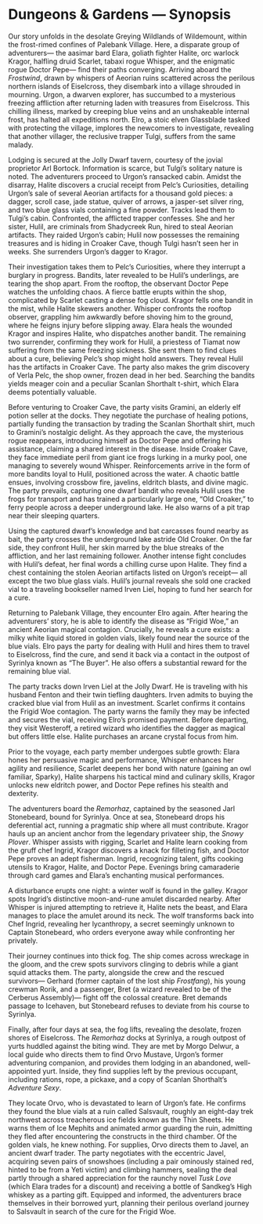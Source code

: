 # Dungeons & Gardens — Synopsis

<span class="dropcap">Our story unfolds in the</span> desolate Greying Wildlands of Wildemount, within the frost-rimed confines of Palebank Village. Here, a disparate group of adventurers— the aasimar bard Elara, goliath fighter Halite, orc warlock Kragor, halfling druid Scarlet, tabaxi rogue Whisper, and the enigmatic rogue Doctor Pepe— find their paths converging. Arriving aboard the *Frostwind*, drawn by whispers of Aeorian ruins scattered across the perilous northern islands of Eiselcross, they disembark into a village shrouded in mourning. Urgon, a dwarven explorer, has succumbed to a mysterious freezing affliction after returning laden with treasures from Eiselcross. This chilling illness, marked by creeping blue veins and an unshakeable internal frost, has halted all expeditions north. Elro, a stoic elven Glassblade tasked with protecting the village, implores the newcomers to investigate, revealing that another villager, the reclusive trapper Tulgi, suffers from the same malady.

Lodging is secured at the Jolly Dwarf tavern, courtesy of the jovial proprietor Arl Bortock. Information is scarce, but Tulgi’s solitary nature is noted. The adventurers proceed to Urgon’s ransacked cabin. Amidst the disarray, Halite discovers a crucial receipt from Pelc’s Curiosities, detailing Urgon’s sale of several Aeorian artifacts for a thousand gold pieces: a dagger, scroll case, jade statue, quiver of arrows, a jasper-set silver ring, and two blue glass vials containing a fine powder. Tracks lead them to Tulgi’s cabin. Confronted, the afflicted trapper confesses. She and her sister, Hulil, are criminals from Shadycreek Run, hired to steal Aeorian artifacts. They raided Urgon’s cabin; Hulil now possesses the remaining treasures and is hiding in Croaker Cave, though Tulgi hasn’t seen her in weeks. She surrenders Urgon’s dagger to Kragor.

Their investigation takes them to Pelc’s Curiosities, where they interrupt a burglary in progress. Bandits, later revealed to be Hulil’s underlings, are tearing the shop apart. From the rooftop, the observant Doctor Pepe watches the unfolding chaos. A fierce battle erupts within the shop, complicated by Scarlet casting a dense fog cloud. Kragor fells one bandit in the mist, while Halite skewers another. Whisper confronts the rooftop observer, grappling him awkwardly before shoving him to the ground, where he feigns injury before slipping away. Elara heals the wounded Kragor and inspires Halite, who dispatches another bandit. The remaining two surrender, confirming they work for Hulil, a priestess of Tiamat now suffering from the same freezing sickness. She sent them to find clues about a cure, believing Pelc’s shop might hold answers. They reveal Hulil has the artifacts in Croaker Cave. The party also makes the grim discovery of Verla Pelc, the shop owner, frozen dead in her bed. Searching the bandits yields meager coin and a peculiar Scanlan Shorthalt t-shirt, which Elara deems potentially valuable.

Before venturing to Croaker Cave, the party visits Gramini, an elderly elf potion seller at the docks. They negotiate the purchase of healing potions, partially funding the transaction by trading the Scanlan Shorthalt shirt, much to Gramini’s nostalgic delight. As they approach the cave, the mysterious rogue reappears, introducing himself as Doctor Pepe and offering his assistance, claiming a shared interest in the disease. Inside Croaker Cave, they face immediate peril from giant ice frogs lurking in a murky pool, one managing to severely wound Whisper. Reinforcements arrive in the form of more bandits loyal to Hulil, positioned across the water. A chaotic battle ensues, involving crossbow fire, javelins, eldritch blasts, and divine magic. The party prevails, capturing one dwarf bandit who reveals Hulil uses the frogs for transport and has trained a particularly large one, “Old Croaker,” to ferry people across a deeper underground lake. He also warns of a pit trap near their sleeping quarters.

Using the captured dwarf’s knowledge and bat carcasses found nearby as bait, the party crosses the underground lake astride Old Croaker. On the far side, they confront Hulil, her skin marred by the blue streaks of the affliction, and her last remaining follower. Another intense fight concludes with Hulil’s defeat, her final words a chilling curse upon Halite. They find a chest containing the stolen Aeorian artifacts listed on Urgon’s receipt— all except the two blue glass vials. Hulil’s journal reveals she sold one cracked vial to a traveling bookseller named Irven Liel, hoping to fund her search for a cure.

Returning to Palebank Village, they encounter Elro again. After hearing the adventurers’ story, he is able to identify the disease as “Frigid Woe,” an ancient Aeorian magical contagion. Crucially, he reveals a cure exists: a milky white liquid stored in golden vials, likely found near the source of the blue vials. Elro pays the party for dealing with Hulil and hires them to travel to Eiselcross, find the cure, and send it back via a contact in the outpost of Syrinlya known as “The Buyer”. He also offers a substantial reward for the remaining blue vial.

The party tracks down Irven Liel at the Jolly Dwarf. He is traveling with his husband Fenton and their twin tiefling daughters. Irven admits to buying the cracked blue vial from Hulil as an investment. Scarlet confirms it contains the Frigid Woe contagion. The party warns the family they may be infected and secures the vial, receiving Elro’s promised payment. Before departing, they visit Westeroff, a retired wizard who identifies the dagger as magical but offers little else. Halite purchases an arcane crystal focus from him.

Prior to the voyage, each party member undergoes subtle growth: Elara hones her persuasive magic and performance, Whisper enhances her agility and resilience, Scarlet deepens her bond with nature (gaining an owl familiar, Sparky), Halite sharpens his tactical mind and culinary skills, Kragor unlocks new eldritch power, and Doctor Pepe refines his stealth and dexterity.

The adventurers board the *Remorhaz*, captained by the seasoned Jarl Stonebeard, bound for Syrinlya. Once at sea, Stonebeard drops his deferential act, running a pragmatic ship where all must contribute. Kragor hauls up an ancient anchor from the legendary privateer ship, the *Snowy Plover*. Whisper assists with rigging, Scarlet and Halite learn cooking from the gruff chef Ingrid, Kragor discovers a knack for filleting fish, and Doctor Pepe proves an adept fisherman. Ingrid, recognizing talent, gifts cooking utensils to Kragor, Halite, and Doctor Pepe. Evenings bring camaraderie through card games and Elara’s enchanting musical performances.

A disturbance erupts one night: a winter wolf is found in the galley. Kragor spots Ingrid’s distinctive moon-and-rune amulet discarded nearby. After Whisper is injured attempting to retrieve it, Halite nets the beast, and Elara manages to place the amulet around its neck. The wolf transforms back into Chef Ingrid, revealing her lycanthropy, a secret seemingly unknown to Captain Stonebeard, who orders everyone away while confronting her privately.

Their journey continues into thick fog. The ship comes across wreckage in the gloom, and the crew spots survivors clinging to debris while a giant squid attacks them. The party, alongside the crew and the rescued survivors— Gerhard (former captain of the lost ship *Frostfang*), his young crewman Rorik, and a passenger, Bret (a wizard revealed to be of the Cerberus Assembly)— fight off the colossal creature. Bret demands passage to Icehaven, but Stonebeard refuses to deviate from his course to Syrinlya.

Finally, after four days at sea, the fog lifts, revealing the desolate, frozen shores of Eiselcross. The *Remorhaz* docks at Syrinlya, a rough outpost of yurts huddled against the biting wind. They are met by Morgo Delwur, a local guide who directs them to find Orvo Mustave, Urgon’s former adventuring companion, and provides them lodging in an abandoned, well-appointed yurt. Inside, they find supplies left by the previous occupant, including rations, rope, a pickaxe, and a copy of Scanlan Shorthalt’s *Adventure Sexy*.

They locate Orvo, who is devastated to learn of Urgon’s fate. He confirms they found the blue vials at a ruin called Salsvault, roughly an eight-day trek northwest across treacherous ice fields known as the Thin Sheets. He warns them of Ice Mephits and animated armor guarding the ruin, admitting they fled after encountering the constructs in the third chamber. Of the golden vials, he knew nothing. For supplies, Orvo directs them to Javel, an ancient dwarf trader. The party negotiates with the eccentric Javel, acquiring seven pairs of snowshoes (including a pair ominously stained red, hinted to be from a Yeti victim) and climbing hammers, sealing the deal partly through a shared appreciation for the raunchy novel *Tusk Love* (which Elara trades for a discount) and receiving a bottle of Sandkeg’s High whiskey as a parting gift. Equipped and informed, the adventurers brace themselves in their borrowed yurt, planning their perilous overland journey to Salsvault in search of the cure for the Frigid Woe.
